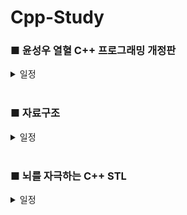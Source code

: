 # Cpp-Study

### ■ 윤성우 열혈 C++ 프로그래밍 개정판
<details> 
  <summary>일정</summary>
2024-08-01 Start ~ 2024-08-17 Read through Once
  
- Day1
  - Chapter01 1~6 Complete
  - Chapter02 1~3 Complete

- Day2
  - Chapter02 4~6 Complete
      - Page 95~96 - Prac-3 / 책 완독 후 한번 더 풀어보기 (O)
  - Chapter03 1 ~ing

- Day3
  - Chapter03 1 Complete
  - Chapter03 2 ~ing

- Day4
  - Chapter03 2~3 Complete
  - Chapter04 1 Complete
  - Chapter04 2 ~ing

- Day5
  - Chapter04 2~5 Complete
    - Page 199~201 - Self-Reference의 반환 / 책 완독 후 한번 더 공부하기 (O)
  - Chapter05 1 ~ing

- Day6
  - Chapter05 1~4 Complete
  - Chapter06 1~2 Complete
  - Chapter06 3 ~ing

- Day7
  - Chapter06 3~4 Complete
  - Chapter07 1~3 Complete
  - Chapter07 4 ~ing

- Day8
  - Chapter07 4~5 Complete
  - Chapter08 1 Complete
  - Chapter08 2 ~ing

- Day9
  - Chapter08 2~4 Complete
  - Chapter09 1 ~ing

- Day10
  - Chapter09 1 Complete
  - Chapter09 2 ~ing

- Day11
  - ~

- Day12
  - Chapter09 2~3 Complete
    - Page 394 - OOP Project07 / AccountHandler.cpp 의 소멸자 오류 분석 필요 (X)
  - Chapter10 1~4 Complete
  - Chapter11 1 ~ing

- Day13
  - Chapter11 1~4 Complete
    - Page 468 - Prac-2-2 / 책 완독 후 풀어보기 (O)
    - Page 469~493 - 11-3 / 책 완독 후 공부하기 (X)
  - Fix Chapter09 - 3.OOP Project07
    - 앞으로 추가되는 OOP Project는 위 폴더에서 수정작업 하기
      - 수정할때마다 version별로 표시
    - Update ver0.8
    - Add AccountArray.cpp
    - Add AccountArray.h
  - Chapter12 1 ~ing

- Day14
  - Chapter12 1~3 Complete
  - Fix OOP Project
    - Update ver0.9
    - Add String.h, String.cpp
    - Fix Account.h, NormalAccont.h, HighCreditAccount.h, Account.cpp, AccountHandler.cpp
  - Chapter13 1~3 Complete
    - Page 552~553 - Prac-2 / Day13의 11-3 완독 후 풀어보기 (X)
  - Fix OOP Project
    - Update ver0.10
    - Add BoundCheckArray.h
    - Fix AccountHandler.h
    - Del AccountArray.h, AccountArray.cpp
  - Chapter14 1 ~ing

- Day15
  - ~

- Day16
  - Chapter14 1~4 Complete
  - Chapter15 1~6 Complete
  - Fix OOP Project
    - Update ver0.11
    - Add AccountException.h
    - Fix NormalAccount.h, HighCreditAccount.h, Account.cpp, AccountHandler.cpp
  - Chapter16 1 ~ing

- Day17
  - Chapter16 1~2 Complete
  - Book End
 
- Day18
  - ~

- Day19
  - Reread Day2, Day5 Complete
  - Reread Day13 ~ing

</details>
</br>

### ■ 자료구조
<details>
  <summary>일정</summary>
2024-??-?? Start ~ 




</details>
</br>

### ■ 뇌를 자극하는 C++ STL
<details>
  <summary>일정</summary>
2024-??-?? Start ~ 


  

</details>
</br>

